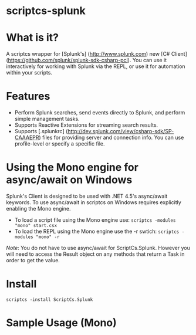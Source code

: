 scriptcs-splunk
===============

# What is it?
A scriptcs wrapper for [Splunk's] (http://www.splunk.com) new [C# Client] (https://github.com/splunk/splunk-sdk-csharp-pcl). You can use it interactively for working with Splunk via the REPL, or use it for automation within your scripts.

# Features
* Perform Splunk searches, send events directly to Splunk, and perform simple management tasks. 
* Supports Reactive Extensions for streaming search results.
* Supports [.splunkrc] (http://dev.splunk.com/view/csharp-sdk/SP-CAAAEPR) files for providing server and connection info. You can use profile-level or specify a specific file.

# Using the Mono engine for async/await on Windows
Splunk's Client is designed to be used with .NET 4.5's async/await keywords. To use async/await in scriptcs on Windows requires explicitly enabling the Mono engine. 
* To load a script file using the Mono engine use: `scriptcs -modules "mono" start.csx`
* To load the REPL using the Mono engine use the -r swtich: `scriptcs -modules "mono" -r`

*Note*: You do not have to use async/await for ScriptCs.Splunk. However you will need to access the Result object on any methods that return a Task in order to get the value.
# Install
`scriptcs -install ScriptCs.Splunk`

# Sample Usage (Mono)
